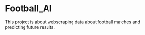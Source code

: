 # Football_AI
This project is about webscraping data about football matches and predicting future results.

